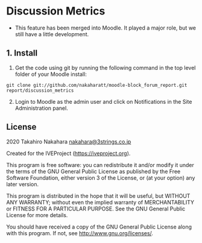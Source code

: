 # Discussion Metrics #

* This feature has been merged into Moodle. It played a major role, but we still have a little development.

## 1. Install

1) Get the code using git by running the following command in the top level folder of your Moodle install:

`git clone git://github.com/nakaharatt/moodle-block_forum_report.git report/discussion_metrics`

2) Login to Moodle as the admin user and click on Notifications in the Site Administration panel.

## License ##

2020 Takahiro Nakahara <nakahara@3strings.co.jp>

Created for the IVEProject (https://iveproject.org).

This program is free software: you can redistribute it and/or modify it under
the terms of the GNU General Public License as published by the Free Software
Foundation, either version 3 of the License, or (at your option) any later
version.

This program is distributed in the hope that it will be useful, but WITHOUT ANY
WARRANTY; without even the implied warranty of MERCHANTABILITY or FITNESS FOR A
PARTICULAR PURPOSE.  See the GNU General Public License for more details.

You should have received a copy of the GNU General Public License along with
this program.  If not, see <http://www.gnu.org/licenses/>.
